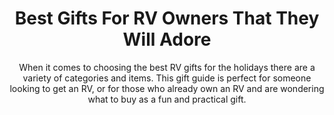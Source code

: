 ---
layout: post
title: Best Gifts For RV Owners That They Will Adore
subtitle: When it comes to choosing the best RV gifts for the holidays there are a variety of categories and items. This gift guide is perfect for someone looking to get an RV, or for those who already own an RV and are wondering what to buy as a fun and practical gift.
header-img: "img/post/2023/09/copied/medium_gifts_for_rv_owners_0ca924bf66.jpg"
header-style: text
permalink: "/gifts-rv-owners/"
catalog: true
tags:
  - Recipients 
  - Men
---     